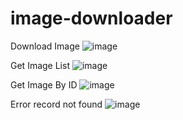 # image-downloader

Download Image
![image](https://user-images.githubusercontent.com/92715232/187662051-bf6b5984-e69d-47a4-8712-c98320695a19.png)

Get Image List
![image](https://user-images.githubusercontent.com/92715232/187662360-4d849c9b-7414-4709-9bf7-9c6555ef29a0.png)

Get Image By ID
![image](https://user-images.githubusercontent.com/92715232/187662402-14e866b6-37ea-46ea-a507-2add124d60b7.png)

Error record not found
![image](https://user-images.githubusercontent.com/92715232/187661326-0f54a11d-1fab-4cef-83c7-87233e5b53ff.png)
